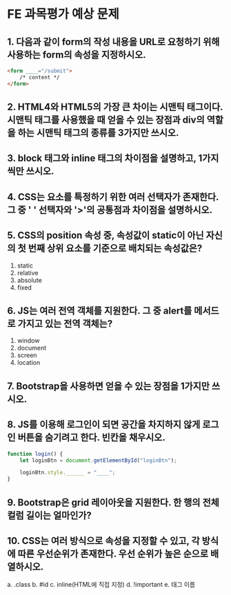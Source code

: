 # FE 과목평가 예상 문제
## 1. 다음과 같이 form의 작성 내용을 URL로 요청하기 위해 사용하는 form의 속성을 지정하시오.
```html
<form ____="/submit">
    /* content */
</form>
```

## 2. HTML4와 HTML5의 가장 큰 차이는 시맨틱 태그이다. 시맨틱 태그를 사용했을 때 얻을 수 있는 장점과 div의 역할을 하는 시맨틱 태그의 종류를 3가지만 쓰시오.

## 3. block 태그와 inline 태그의 차이점을 설명하고, 1가지씩만 쓰시오.

## 4. CSS는 요소를 특정하기 위한 여러 선택자가 존재한다. 그 중 ' ' 선택자와 '>'의 공통점과 차이점을 설명하시오.

## 5. CSS의 position 속성 중, 속성값이 static이 아닌 자신의 첫 번째 상위 요소를 기준으로 배치되는 속성값은?
1. static
2. relative
3. absolute
4. fixed

## 6. JS는 여러 전역 객체를 지원한다. 그 중 alert를 메서드로 가지고 있는 전역 객체는?
1. window
2. document
3. screen
4. location

## 7. Bootstrap을 사용하면 얻을 수 있는 장점을 1가지만 쓰시오. 

## 8. JS를 이용해 로그인이 되면 공간을 차지하지 않게 로그인 버튼을 숨기려고 한다. 빈칸을 채우시오.
```javascript
function login() {
    let loginBtn = document.getElementById("loginBtn");

    loginBtn.style.______ = "____";
}
```

## 9. Bootstrap은 grid 레이아웃을 지원한다. 한 행의 전체 컬럼 길이는 얼마인가?

## 10. CSS는 여러 방식으로 속성을 지정할 수 있고, 각 방식에 따른 우선순위가 존재한다. 우선 순위가 높은 순으로 배열하시오.
a. .class
b. #id
c. inline(HTML에 직접 지정)
d. !important
e. 태그 이름